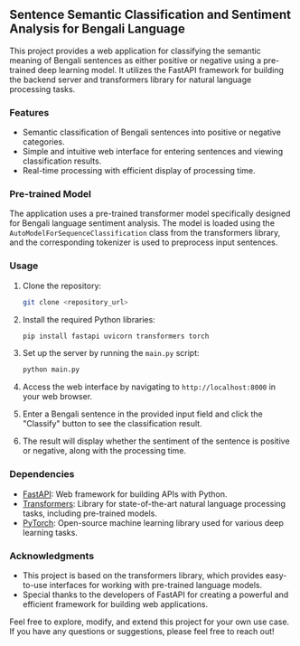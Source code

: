 ## Sentence Semantic Classification and Sentiment Analysis for Bengali Language

This project provides a web application for classifying the semantic meaning of Bengali sentences as either positive or negative using a pre-trained deep learning model. It utilizes the FastAPI framework for building the backend server and transformers library for natural language processing tasks.

### Features

- Semantic classification of Bengali sentences into positive or negative categories.
- Simple and intuitive web interface for entering sentences and viewing classification results.
- Real-time processing with efficient display of processing time.

### Pre-trained Model

The application uses a pre-trained transformer model specifically designed for Bengali language sentiment analysis. The model is loaded using the `AutoModelForSequenceClassification` class from the transformers library, and the corresponding tokenizer is used to preprocess input sentences.

### Usage

1. Clone the repository:

   ```bash
   git clone <repository_url>
   ```

2. Install the required Python libraries:

   ```bash
   pip install fastapi uvicorn transformers torch
   ```

3. Set up the server by running the `main.py` script:

   ```bash
   python main.py
   ```

4. Access the web interface by navigating to `http://localhost:8000` in your web browser.
5. Enter a Bengali sentence in the provided input field and click the "Classify" button to see the classification result.
6. The result will display whether the sentiment of the sentence is positive or negative, along with the processing time.

### Dependencies

- [FastAPI](https://fastapi.tiangolo.com/): Web framework for building APIs with Python.
- [Transformers](https://huggingface.co/transformers/): Library for state-of-the-art natural language processing tasks, including pre-trained models.
- [PyTorch](https://pytorch.org/): Open-source machine learning library used for various deep learning tasks.

### Acknowledgments

- This project is based on the transformers library, which provides easy-to-use interfaces for working with pre-trained language models.
- Special thanks to the developers of FastAPI for creating a powerful and efficient framework for building web applications.

Feel free to explore, modify, and extend this project for your own use case. If you have any questions or suggestions, please feel free to reach out!
